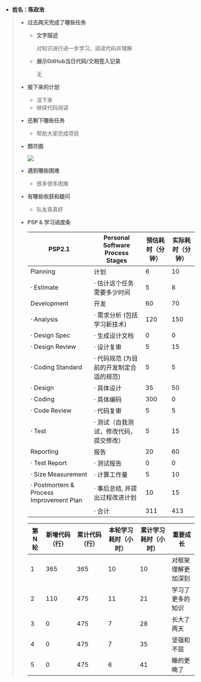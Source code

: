 - **姓名：陈政浩**

> - **过去两天完成了哪些任务**
>
>   - **文字描述**
>
>     对知识进行进一步学习，阅读代码并理解
>
>   - **展示GitHub当日代码/文档签入记录**
>
>     无
>
> - **接下来的计划**
>
>   - 活下来
>   - 继续代码阅读
>
> - **还剩下哪些任务**
>
>   - 帮助大家完成项目
>
> - **燃尽图**
>
>   ![](https://s2.loli.net/2022/12/01/kBSEu7CjbgZGYah.png)
>
> - **遇到哪些困难**
>
>   - 很多很多困难
>
> - **有哪些收获和疑问**
>
>   - 队友真真好
>
> - **PSP & 学习进度条**
>
>   | PSP2.1                                  | Personal  Software Process Stages        | 预估耗时（分钟） | 实际耗时（分钟） |
>   | --------------------------------------- | ---------------------------------------- | ---------------- | ---------------- |
>   | Planning                                | 计划                                     | 6                | 10               |
>   | · Estimate                              | ·  估计这个任务需要多少时间              | 5                | 8                |
>   | Development                             | 开发                                     | 60               | 70               |
>   | · Analysis                              | ·  需求分析 (包括学习新技术)             | 120              | 150              |
>   | · Design Spec                           | ·  生成设计文档                          | 0                | 0                |
>   | · Design Review                         | ·  设计复审                              | 5                | 15               |
>   | · Coding Standard                       | ·  代码规范 (为目前的开发制定合适的规范) | 5                | 5                |
>   | · Design                                | ·  具体设计                              | 35               | 50               |
>   | · Coding                                | ·  具体编码                              | 300              | 0                |
>   | · Code Review                           | ·  代码复审                              | 5                | 5                |
>   | · Test                                  | ·  测试（自我测试，修改代码，提交修改）  | 5                | 15               |
>   | Reporting                               | 报告                                     | 20               | 60               |
>   | · Test Report                           | ·  测试报告                              | 0                | 0                |
>   | · Size Measurement                      | ·  计算工作量                            | 5                | 10               |
>   | · Postmortem & Process Improvement Plan | ·  事后总结, 并提出过程改进计划          | 10               | 15               |
>   |                                         | ·  合计                                  | 311              | 413              |
>
>   | 第N轮 | 新增代码（行） | 累计代码（行） | 本轮学习耗时（小时） | 累计学习耗时（小时） | 重要成长           |
>   | ----- | -------------- | -------------- | -------------------- | -------------------- | ------------------ |
>   | 1     | 365            | 365            | 10                   | 10                   | 对框架理解更加深刻 |
>   | 2     | 110            | 475            | 11                   | 21                   | 学习了更多的知识   |
>   | 3     | 0              | 475            | 7                    | 28                   | 长大了两天         |
>   | 4     | 0              | 475            | 7                    | 35                   | 坚强和不屈         |
>   | 5     | 0              | 475            | 6                    | 41                   | 睡的更晚了         |
